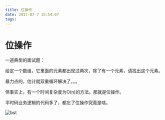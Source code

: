 ```yaml
---
title: 位操作
date: 2017-07-7 15:54:07
tags:
---
```


# 位操作

一道典型的面试题：

给定一个数组，它里面的元素都出现过两次，除了有一个元素，请找出这个元素。

暴力点的，估计就双重循环解决了。。。

但事实上，有一个时间复杂度为O(n)的方法。那就是位操作。

平时码业务逻辑的代码多了，都忘了位操作究竟是啥。

![bst](/images/bit_ma.png)